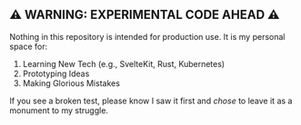 ## ⚠️ WARNING: EXPERIMENTAL CODE AHEAD ⚠️

Nothing in this repository is intended for production use. It is my personal space for:

1.  Learning New Tech (e.g., SvelteKit, Rust, Kubernetes)
2.  Prototyping Ideas
3.  Making Glorious Mistakes

If you see a broken test, please know I saw it first and *chose* to leave it as a monument to my struggle.
